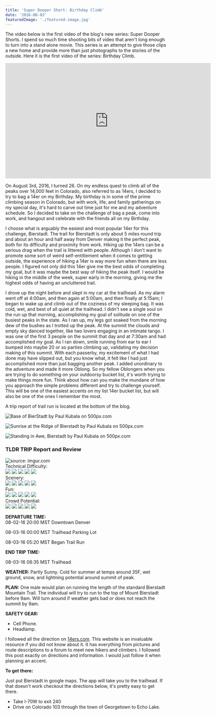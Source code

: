 ```yaml
---
title: 'Super Dooper Short: Birthday Climb'
date: '2016-08-03'
featuredImage: './featured-image.jpg'
---
```


<!--Landscape-->
<p>The video below is the first video of the blog's new series: Super Dooper Shorts. I spend so much time shooting bits of video that aren't long enough to turn into a stand alone movie. This series is an attempt to give those clips a new home and provide more than just photographs to the stories of the outside. Here it is the first video of the series: Birthday Climb.</p>
<div class='picture-container cover'>
<iframe src="https://player.vimeo.com/video/324462126" width="640" height="360" frameborder="0" webkitallowfullscreen mozallowfullscreen allowfullscreen></iframe>
</div>

<p>On August 3rd, 2016, I turned 26. On my endless quest to climb all of the peaks over 14,000 feet in Colorado, also referred to as 14ers, I decided to try to bag a 14er on my Birthday. My birthday is in some of the prime climbing season in Colorado, but with work, life, and family gatherings on my special day, it's hard to carve out time just for me and my adventure schedule. So I decided to take on the challenge of bag a peak, come into work, and hangout and celebrate with the friends all on my Birthday.</p>

<p>I choose what is arguably the easiest and most popular 14er for this challenge, Bierstadt. The trail for Bierstadt is only about 5 miles round trip and about an hour and half away from Denver making it the perfect peak, both for its difficulty and proximity from work. Hiking up the 14ers can be a serious drag when the trail is littered with people. Although I don't want to promote some sort of weird self-entitlement when it comes to getting outside, the experience of hiking a 14er is way more fun when there are less people. I figured not only did this 14er give me the best odds of completing my goal, but it was maybe the best way of hiking the peak itself. I would be hiking in the middle of the week, super early in the morning, giving me the highest odds of having an uncluttered trail.</p>

<p> I drove up the night before and slept in my car at the trailhead. As my alarm went off at 4:00am, and then again at 5:00am, and then finally at 5:15am; I began to wake up and climb out of the coziness of my sleeping bag. It was cold, wet, and best of all quiet at the trailhead. I didn't see a single soul on the run up that morning, accomplishing my goal of solitude on one of the busiest peaks in the state. As I ran up, my legs got soaked from the morning dew of the bushes as I trotted up the peak. At the summit the clouds and empty sky danced together, like two lovers engaging in an intimate tango. I was one of the first 3 people on the summit that day and at 7:30am and had accomplished my goal. As I ran down, smile running from ear to ear I bumped into maybe 20 or so parties climbing up, validating my decision making of this summit. With each passerby, my excitement of what I had done may have slipped out, but you know what, it felt like I had just accomplished more than just bagging another peak. I added unordinary to the adventure and made it more Oblong. So my fellow Oblongers when you are trying to do something on your outdoorsy bucket list, it's worth trying to make things more fun. Think about how can you make the mundane of how you approach the simple problems different and try to challenge yourself. This will be one of the easiest accents on my list 14er bucket list, but will also be one of the ones I remember the most.</p>

<p>A trip report of trail run is located at the bottom of the blog.</p>
<div class='picture-container'>
  <p>
    <img src='https://drscdn.500px.org/photo/222584957/m%3D900/v2?user_id=9643357&webp=true&sig=3a0ceee99ed0d8fdc7d6b1ef02ffb518140908030b861d29ef6067092613d395' alt='Base of BierStadt by Paul Kubala on 500px.com'>
  </p>
  <a href='https://500px.com/photo/222584957/base-of-bierstadt-by-paul-kubala' alt='Base of BierStadt by Paul Kubala on 500px.com'></a>
</div>

<div class='picture-container'>
  <p>
    <img src='https://drscdn.500px.org/photo/222584937/m%3D900/v2?user_id=9643357&webp=true&sig=0409483796b100dc10f67cde15fe61d07a2abe76217b074d257b8eeb607888b7' alt='Sunrise at the Ridge of Bierstadt by Paul Kubala on 500px.com'>
  </p>
  <a href='https://500px.com/photo/222584937/sunrise-at-the-ridge-of-bierstadt-by-paul-kubala' alt='Sunrise at the Ridge of Bierstadt by Paul Kubala on 500px.com'></a>
</div>
<div class='picture-container'>
  <p>
    <img src='https://drscdn.500px.org/photo/222584935/m%3D900/v2?user_id=9643357&webp=true&sig=10fec4f1e4f41a6884f75d9d854d2fb9a183a729844a9971257ddec157be8fb5' alt='Standing in Awe, Bierstadt by Paul Kubala on 500px.com'>
  </p>
  <a href='https://500px.com/photo/222584935/standing-in-awe-bierstadt-by-paul-kubala' alt='Standing in Awe, Bierstadt by Paul Kubala on 500px.com'></a>
</div>

<h3>TLDR TRIP Report and Review</h3>
    <div class="topo-map-horizontal">
      <img src="https://i.imgur.com/VpLXRAa.jpg" title="source: imgur.com" />
    </div>

<div class="ratting-grid">
 <div class="col">
   Technical Difficulty:
 </div>
 <div class="col">
   <img src="https://i.imgur.com/BbRJqcu.png" />
   <img src="https://i.imgur.com/YG99sE7.png" />
   <img src="https://i.imgur.com/YG99sE7.png" />
   <img src="https://i.imgur.com/YG99sE7.png" />
   <img src="https://i.imgur.com/YG99sE7.png" />
 </div>
</div>

<div class="ratting-grid">
 <div class="col">
 Scenery:
 </div>
 <div class="col">
   <img src="https://i.imgur.com/BbRJqcu.png" />
   <img src="https://i.imgur.com/BbRJqcu.png" />
   <img src="https://i.imgur.com/BbRJqcu.png" />
   <img src="https://i.imgur.com/BbRJqcu.png" />
   <img src="https://i.imgur.com/YG99sE7.png" />
 </div>
</div>

<div class="ratting-grid">
 <div class="col">
   Fun:
 </div>
 <div class="col">
   <img src="https://i.imgur.com/BbRJqcu.png" />
   <img src="https://i.imgur.com/BbRJqcu.png" />
   <img src="https://i.imgur.com/BbRJqcu.png" />
   <img src="https://i.imgur.com/BbRJqcu.png" />
   <img src="https://i.imgur.com/BbRJqcu.png" />
 </div>
</div>

<div class="ratting-grid">
 <div class="col">
 Crowd Potential:
 </div>
 <div class="col">
   <img src="https://i.imgur.com/BbRJqcu.png" />
   <img src="https://i.imgur.com/BbRJqcu.png" />
   <img src="https://i.imgur.com/BbRJqcu.png" />
   <img src="https://i.imgur.com/BbRJqcu.png" />
   <img src="https://i.imgur.com/BbRJqcu.png" />
 </div>
</div>

<div class="chunk">

**DEPARTURE TIME:**  
08-02-16 20:00 MST Downtown Denver

08-03-16 00:00 MST Trailhead Parking Lot

08-03-16 05:20 MST Began Trail Run

</div>

<div class="chunk">

**END TRIP TIME:**

08-03-16 08:35 MST Trailhead

</div>
<div class="chunk">

**WEATHER:** Partly Sunny. Cold for summer at temps around 35F, wet ground, snow, and lightning potential around summit of peak.

</div>

<div class="chunk">

**PLAN:** One male would plan on running the length of the standard Bierstadt Mountain Trail. The individual will try to run to the top of Mount Bierstadt before 9am. Will turn around if weather gets bad or does not reach the summit by 9am.

</div>

<div class="chunk">

**SAFETY GEAR:**

- Cell Phone.
- Headlamp.
    </div>

I followed all the direction on [14ers.com](https://www.14ers.com/route.php?route=evan2&peak=Evans+and+Bierstadt). This website is an invaluable resource if you did not know about it. It has everything from pictures and route descriptions to a forum to meet new hikers and climbers. I followed this post exactly on directions and information. I would just follow it when planning an accent.

**To get there:**

Just put Bierstadt in google maps. The app will take you to the trailhead. If that doesn't work checkout the directions below, it's pretty easy to get there.

- Take I-70W to exit 240
- Drive on Colorado 103 through the town of Georgetown to Echo Lake.
